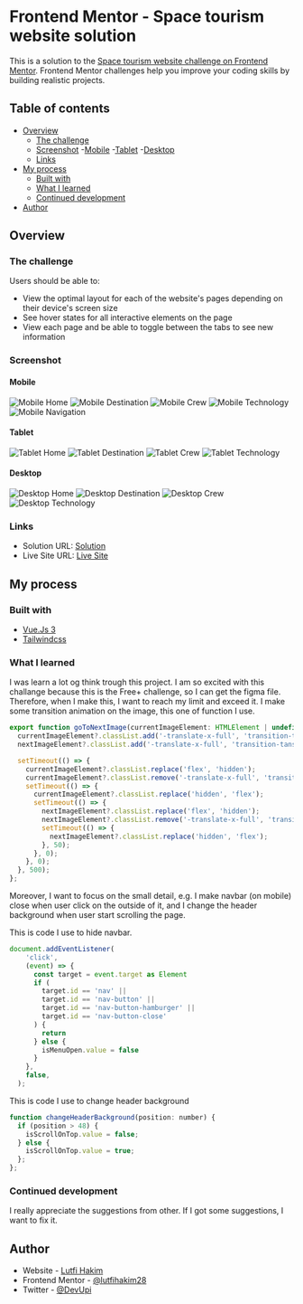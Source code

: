 # Frontend Mentor - Space tourism website solution

This is a solution to the [Space tourism website challenge on Frontend Mentor](https://www.frontendmentor.io/challenges/space-tourism-multipage-website-gRWj1URZ3). Frontend Mentor challenges help you improve your coding skills by building realistic projects. 

## Table of contents

- [Overview](#overview)
  - [The challenge](#the-challenge)
  - [Screenshot](#screenshot)
    -[Mobile](#mobile)
    -[Tablet](#tablet)
    -[Desktop](#desktop)
  - [Links](#links)
- [My process](#my-process)
  - [Built with](#built-with)
  - [What I learned](#what-i-learned)
  - [Continued development](#continued-development)
- [Author](#author)


## Overview

### The challenge

Users should be able to:

- View the optimal layout for each of the website's pages depending on their device's screen size
- See hover states for all interactive elements on the page
- View each page and be able to toggle between the tabs to see new information

### Screenshot

#### Mobile

![Mobile Home](./src/assets/screenshots/mobile_home.png "Mobile Home")
![Mobile Destination](./src/assets/screenshots/mobile_destination.png "Mobile Destination")
![Mobile Crew](./src/assets/screenshots/mobile_crew.png "Mobile Crew")
![Mobile Technology](./src/assets/screenshots/mobile_tech.png "Mobile Technology")
![Mobile Navigation](./src/assets/screenshots/mobile_nav.png "Mobile Navigation")

#### Tablet

![Tablet Home](./src/assets/screenshots/tablet_home.png "Tablet Home")
![Tablet Destination](./src/assets/screenshots/tablet_destination.png "Tablet Destination")
![Tablet Crew](./src/assets/screenshots/tablet_crew.png "Tablet Crew")
![Tablet Technology](./src/assets/screenshots/tablet_tech.png "Tablet Technology")
#### Desktop

![Desktop Home](./src/assets/screenshots/desktop_home.png "Desktop Home")
![Desktop Destination](./src/assets/screenshots/desktop_destination.png "Desktop Destination")
![Desktop Crew](./src/assets/screenshots/desktop_crew.png "Desktop Crew")
![Desktop Technology](./src/assets/screenshots/desktop_tech.png "Desktop Technology")

### Links

- Solution URL: [Solution](https://www.frontendmentor.io/solutions/space-tourism-using-vue-and-tailwind-lhoQC-9aA)
- Live Site URL: [Live Site](https://lutfi-frontendmentor-space-tourism.vercel.app/)

## My process

### Built with

- [Vue.Js 3](https://v3.vuejs.org/)
- [Tailwindcss](https://tailwindcss.com/)

### What I learned

I was learn a lot og think trough this project. I am so excited with this challange because this is the Free+ challenge, so I can get the figma file. Therefore, when I make this, I want to reach my limit and exceed it. I make some transition animation on the image, this one of function I use.

```js
export function goToNextImage(currentImageElement: HTMLElement | undefined, nextImageElement: HTMLElement | undefined) {
  currentImageElement?.classList.add('-translate-x-full', 'transition-tansform', 'duration-500');
  nextImageElement?.classList.add('-translate-x-full', 'transition-tansform', 'duration-500');

  setTimeout(() => {
    currentImageElement?.classList.replace('flex', 'hidden');
    currentImageElement?.classList.remove('-translate-x-full', 'transition-tansform', 'duration-500');
    setTimeout(() => {
      currentImageElement?.classList.replace('hidden', 'flex');
      setTimeout(() => {
        nextImageElement?.classList.replace('flex', 'hidden');
        nextImageElement?.classList.remove('-translate-x-full', 'transition-tansform', 'duration-500');
        setTimeout(() => {
          nextImageElement?.classList.replace('hidden', 'flex');
        }, 50);
      }, 0);
    }, 0);
  }, 500);
};
```
Moreover, I want to focus on the small detail, e.g. I make navbar (on mobile) close when user click on the outside of it, and I change the header background when user start scrolling the page.

This is code I use to hide navbar.
```js
document.addEventListener(
    'click',
    (event) => {
      const target = event.target as Element
      if (
        target.id == 'nav' ||
        target.id == 'nav-button' ||
        target.id == 'nav-button-hamburger' ||
        target.id == 'nav-button-close'
      ) {
        return
      } else {
        isMenuOpen.value = false
      }
    },
    false,
  );
```

This is code I use to change header background
```js
function changeHeaderBackground(position: number) {
  if (position > 48) {
    isScrollOnTop.value = false;
  } else {
    isScrollOnTop.value = true;
  };
};
```

### Continued development

I really appreciate the suggestions from other. If I got some suggestions, I want to fix it.

## Author

- Website - [Lutfi Hakim](https://utfihakim.netlify.app)
- Frontend Mentor - [@lutfihakim28](https://www.frontendmentor.io/profile/lutfihakim28)
- Twitter - [@DevUpi](https://www.twitter.com/DevUpi)
